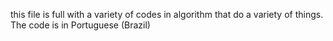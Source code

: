 this file is full with a variety of codes in algorithm that do a variety of things. The code is in Portuguese (Brazil)
